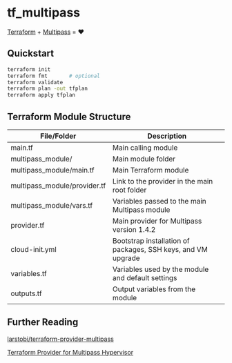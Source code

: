 # tf_multipass

[Terraform](https://www.terraform.io/) + [Multipass](https://multipass.run/) = :heart:

## Quickstart
```bash
terraform init
terraform fmt       # optional
terraform validate
terraform plan -out tfplan
terraform apply tfplan
```

## Terraform Module Structure

| File/Folder                 | Description                                       |
|-----------------------------|---------------------------------------------------|
| main.tf                     | Main calling module                               |
| multipass_module/           | Main module folder                                |
| multipass_module/main.tf    | Main Terraform module                             |
| multipass_module/provider.tf| Link to the provider in the main root folder      |
| multipass_module/vars.tf    | Variables passed to the main Multipass module     |
| provider.tf                 | Main provider for Multipass version 1.4.2         |
| cloud-init.yml              | Bootstrap installation of packages, SSH keys, and VM upgrade |
| variables.tf                | Variables used by the module and default settings |
| outputs.tf                  | Output variables from the module                  |


## Further Reading
[larstobi/terraform-provider-multipass](https://github.com/larstobi/terraform-provider-multipass)

[Terraform Provider for Multipass Hypervisor](https://registry.terraform.io/providers/larstobi/multipass/1.4.2)  
